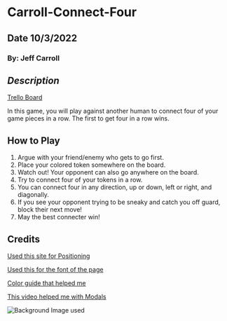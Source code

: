 # Carroll-Connect-Four

## Date 10/3/2022

### By: Jeff Carroll

## **_Description_**

[Trello Board](https://trello.com/b/JqhpRwgD/jeffs-project-board)

In this game, you will play against another human to connect four of your game pieces in a row. The first to get four in a row wins.

## How to Play

1. Argue with your friend/enemy who gets to go first.
2. Place your colored token somewhere on the board.
3. Watch out! Your opponent can also go anywhere on the board.
4. Try to connect four of your tokens in a row.
5. You can connect four in any direction, up or down, left or right, and diagonally.
6. If you see your opponent trying to be sneaky and catch you off guard, block their next move!
7. May the best connecter win!

## Credits

[Used this site for Positioning](https://stackoverflow.com/questions/63541670/how-to-position-a-button-on-website-using-html-css)

[Used this for the font of the page](https://fonts.google.com/specimen/Silkscreen?query=Silk)

[Color guide that helped me](https://www.webfx.com/blog/web-design/rgba/)

[This video helped me with Modals](https://www.youtube.com/watch?v=KX0NR5HtQ1Q)

![Background Image used](https://images.unsplash.com/photo-1506968430777-bf7784a87f23?ixlib=rb-1.2.1&ixid=MnwxMjA3fDB8MHxzZWFyY2h8Mnx8d29vZCUyMHRhYmxlfGVufDB8fDB8fA%3D%3D&w=1000&q=80)
